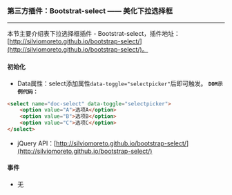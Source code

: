 ### 第三方插件：Bootstrat-select —— 美化下拉选择框
***
本节主要介绍表下拉选择框插件 - Bootstrat-select，插件地址：[http://silviomoreto.github.io/bootstrap-select/](http://silviomoreto.github.io/bootstrap-select/)。
#### 初始化
* Data属性：select添加属性`data-toggle="selectpicker"`后即可触发。
**`DOM示例代码：`**
```html
<select name="doc-select" data-toggle="selectpicker">
    <option value="A">选项A</option>
    <option value="B">选项B</option>
    <option value="C">选项C</option>
</select>
```
* jQuery API：[http://silviomoreto.github.io/bootstrap-select/](http://silviomoreto.github.io/bootstrap-select/)
#### 事件
* 无
